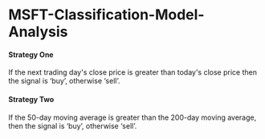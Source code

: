 # MSFT-Classification-Model-Analysis
#### Strategy One
If the next trading day's close price is greater than today's close price then the signal is ‘buy’, otherwise ‘sell’.

#### Strategy Two
If the 50-day moving average is greater than the 200-day moving average, then the signal is ‘buy’, otherwise ‘sell’.
